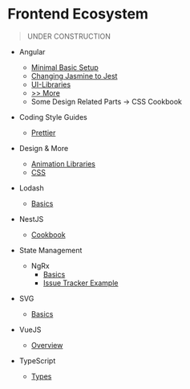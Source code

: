 # Frontend Ecosystem

> UNDER CONSTRUCTION

- Angular

  - [Minimal Basic Setup](Angular/Documentation/Basics/Minimal-Basic-Setup)
  - [Changing Jasmine to Jest](Angular/Documentation/Basics/Minimal-Basic-Setup)
  - [UI-Libraries](Angular/Documentation/UI-Libraries/ReadMe.md)
  - [>> More](Angular/Documentation)
  - Some Design Related Parts &rarr; CSS Cookbook

- Coding Style Guides

  - [Prettier](Prettier/ReadMe.md)

- Design & More

  - [Animation Libraries](Animation/Animation-Libraries/ReadMe.md)
  - [CSS](CSS)

- Lodash

  - [Basics](Lodash/ReadMe.md)

- NestJS

  - [Cookbook](NestJS/CookBook/ReadMe.md)

- State Management

  - NgRx
    - [Basics](NgRx/Basic-Example/ReadMe.md)
    - [Issue Tracker Example](NgRx/Issue-Tracker-Example/ReadMe.md)

- SVG

  - [Basics](SVG)

- VueJS

  - [Overview](VueJS)

- TypeScript
  - [Types](TypeScript/Types/ReadMe.md)
